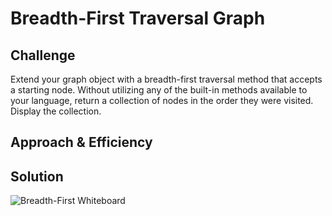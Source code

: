 # Breadth-First Traversal Graph

## Challenge
Extend your graph object with a breadth-first traversal method that accepts a starting node. Without utilizing any of the built-in methods available to your language, return a collection of nodes in the order they were visited. Display the collection.


## Approach & Efficiency



## Solution
![Breadth-First Whiteboard]()
